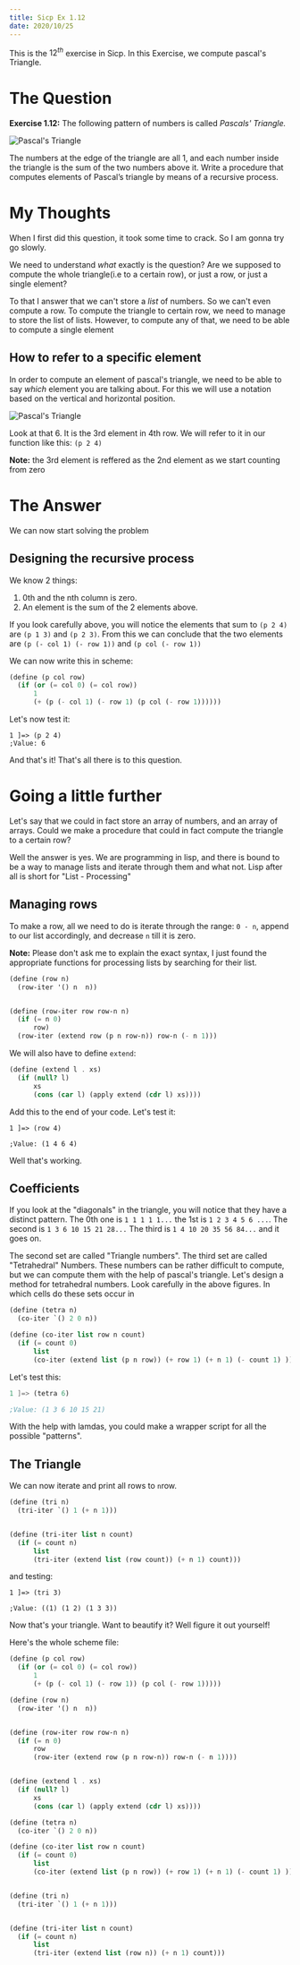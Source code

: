 ```yaml
---
title: Sicp Ex 1.12
date: 2020/10/25
---
```


This is the $12^{th}$ exercise in Sicp. In this Exercise,
we compute pascal's Triangle. 

# The Question

**Exercise 1.12:** The following pattern of numbers is called *Pascals' Triangle.*

![Pascal's Triangle ](/collection-assets/sicp/sicp-ex-1.12/p-tri.gif)

The numbers at the edge of the triangle are all 1, and each number
inside the triangle is the sum of the two numbers above it. Write
a procedure that computes elements of Pascal’s triangle by means
of a recursive process.

# My Thoughts

When I first did this question, it took some time
to crack. So I am gonna try go slowly.

We need to understand *what* exactly is the question? Are we supposed 
to compute the whole triangle(i.e to a certain row), or just a row, or just a single element?

To that I answer that we can't store a *list* of numbers. So we can't even
compute a row. To compute the triangle to certain row, we need to manage
to store the list of lists. However, to compute any of that, we need to be 
able to compute a single element

## How to refer to a specific element

In order to compute an element of pascal's triangle, we need
to be able to say *which* element you are talking about. For
this we will use a notation based on the vertical and horizontal position.

![Pascal's Triangle](/collection-assets/sicp/sicp-ex-1.12/p-tri-r.gif)

Look at that 6. It is the 3rd element in 4th row.
We will refer to it in our function like this:
`(p 2 4)`

**Note:** the 3rd element is reffered as the 
2nd element as we start counting from zero

# The Answer

We can now start solving the problem

## Designing the recursive process

We know 2 things:
    
1. 0th and the nth column is zero.
2. An element is the sum of the 2 elements above.

If you look carefully above, you will notice
the elements that sum to `(p 2 4)` are `(p 1 3)` 
and `(p 2 3)`. From this we can conclude that
the two elements are `(p (- col 1) (- row 1))` and
`(p col (- row 1))`

We can now write this in scheme:

```scheme
(define (p col row)
  (if (or (= col 0) (= col row))
      1
      (+ (p (- col 1) (- row 1) (p col (- row 1))))))
```

Let's now test it:

```
1 ]=> (p 2 4)
;Value: 6
```

And that's it! That's all there is to this question.

# Going a little further

Let's say that we could in fact store an array of
numbers, and an array of arrays. Could we make a procedure
that could in fact compute the triangle to a certain row?

Well the answer is yes. We are programming in lisp, and there 
is bound to be a way to manage lists and iterate through them
and what not. Lisp after all is short for "List - Processing"

## Managing rows

To make a row, all we need to do is iterate through the range:
`0 - n`, append to our list accordingly, and decrease `n` till it
is zero.

**Note:** Please don't ask me to explain
the exact syntax, I just found the appropriate functions
for processing lists by searching for their list.

```scheme
(define (row n)
  (row-iter '() n  n))


(define (row-iter row row-n n)
  (if (= n 0)
      row)
  (row-iter (extend row (p n row-n)) row-n (- n 1)))
```

We will also have to define `extend`:

```scheme
(define (extend l . xs)
  (if (null? l)
      xs
      (cons (car l) (apply extend (cdr l) xs))))
```

Add this to the end of your code. Let's test it:

```
1 ]=> (row 4)

;Value: (1 4 6 4)
```

Well that's working.

## Coefficients

If you look at the "diagonals" in the triangle, you will notice that
they have a distinct pattern. The 0th one is `1 1 1 1 1...`
the 1st is `1 2 3 4 5 6 ...`. The second is `1 3 6 10 15 21 28...`
The third is `1 4 10 20 35 56 84...` and it goes on.

The second set are called "Triangle numbers". The third set are called
"Tetrahedral" Numbers. These numbers can be rather difficult to compute,
but we can compute them with the help of pascal's triangle. Let's design a method
for tetrahedral numbers. Look carefully in the above figures. In which cells do these
sets occur in

```scheme
(define (tetra n)
  (co-iter `() 2 0 n))

(define (co-iter list row n count)
  (if (= count 0)
      list
      (co-iter (extend list (p n row)) (+ row 1) (+ n 1) (- count 1) )))
```

Let's test this:

```scheme
1 ]=> (tetra 6)

;Value: (1 3 6 10 15 21)
```

With the help with lamdas, you could make a wrapper script
for all the possible "patterns".

## The Triangle

We can now iterate and print all rows to `n`row.

```scheme
(define (tri n)
  (tri-iter `() 1 (+ n 1)))


(define (tri-iter list n count)
  (if (= count n)
      list
      (tri-iter (extend list (row count)) (+ n 1) count)))
```

and testing:

```
1 ]=> (tri 3)

;Value: ((1) (1 2) (1 3 3))
```

Now that's your triangle. Want to beautify it? Well figure it out yourself!

Here's the whole scheme file:

```scheme
(define (p col row)
  (if (or (= col 0) (= col row))
      1
      (+ (p (- col 1) (- row 1)) (p col (- row 1)))))

(define (row n)
  (row-iter '() n  n))


(define (row-iter row row-n n)
  (if (= n 0)
      row
      (row-iter (extend row (p n row-n)) row-n (- n 1))))


(define (extend l . xs)
  (if (null? l)
      xs
      (cons (car l) (apply extend (cdr l) xs))))

(define (tetra n)
  (co-iter `() 2 0 n))

(define (co-iter list row n count)
  (if (= count 0)
      list
      (co-iter (extend list (p n row)) (+ row 1) (+ n 1) (- count 1) )))


(define (tri n)
  (tri-iter `() 1 (+ n 1)))


(define (tri-iter list n count)
  (if (= count n)
      list
      (tri-iter (extend list (row n)) (+ n 1) count)))
```
